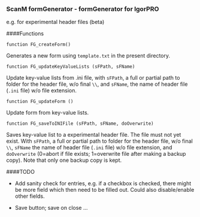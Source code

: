 ### ScanM formGenerator - formGenerator for IgorPRO

e.g. for experimental header files (beta)

####Functions

``function FG_createForm()``

Generates a new form using ``template.txt`` in the present directory.

``function FG_updateKeyValueLists (sFPath, sFName)``

Update key-value lists from .ini file, with ``sFPath``, a full or partial path to folder for the header file, w/o final ``\\``, and ``sFName``, the name of header file (``.ini`` file) w/o file extension.

``function FG_updateForm ()``

Update form from key-value lists.

``function FG_saveToINIFile (sFPath, sFName, doOverwrite)``

Saves key-value list to a experimental header file. The file must not yet exist. With ``sFPath``, a full or partial path to folder for the header file, w/o final ``\\``, ``sFName`` the name of header file (``.ini`` file) w/o file extension, and ``doOverwrite`` (0=abort if file exists; 1=overwrite file after making a backup copy).  Note that only one backup copy is kept.	

####TODO

- Add sanity check for entries, e.g. if a checkbox is checked, there might be more field which then need to be filled out. Could also disable/enable other fields.

- Save button; save on close ...
